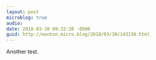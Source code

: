 ```yaml
---
layout: post
microblog: true
audio: 
date: 2018-03-30 09:32:38 -0500
guid: http://manton.micro.blog/2018/03/30/143238.html
---
```

Another test.
